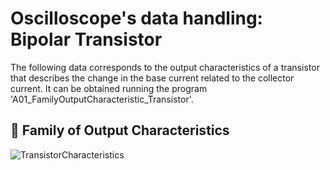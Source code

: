 ﻿# Oscilloscope's data handling: Bipolar Transistor

The following data corresponds to the output characteristics of a transistor that describes the change in the base current related to the collector current. It can be obtained running the program 'A01_FamilyOutputCharacteristic_Transistor'.

## 📌 Family of Output Characteristics

![TransistorCharacteristics](E1_FamilyCharacteristics_Final_.png)